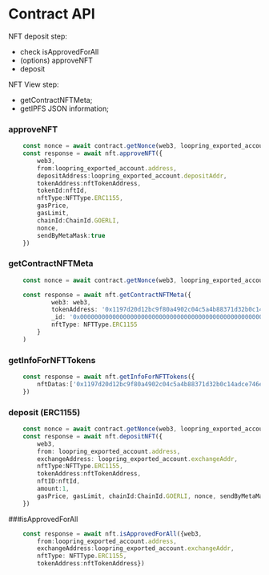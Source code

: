 # Contract API
NFT deposit step:
 -  check isApprovedForAll
 -  (options)  approveNFT
 -  deposit

NFT View step:
 - getContractNFTMeta;
 - getIPFS JSON information;
### approveNFT
```typescript
    const nonce = await contract.getNonce(web3, loopring_exported_account.address)
    const response = await nft.approveNFT({
        web3,
        from:loopring_exported_account.address,
        depositAddress:loopring_exported_account.depositAddr,
        tokenAddress:nftTokenAddress,
        tokenId:nftId,
        nftType:NFTType.ERC1155,
        gasPrice,
        gasLimit,
        chainId:ChainId.GOERLI,
        nonce,
        sendByMetaMask:true
    })
```

### getContractNFTMeta
```typescript
    const nonce = await contract.getNonce(web3, loopring_exported_account.address)

    const response = await nft.getContractNFTMeta({
            web3: web3,
            tokenAddress: '0x1197d20d12bc9f80a4902c04c5a4b88371d32b0c14adce746eeea564850f47a5',
            _id: '0x000000000000000000000000000000000000000000000000000000000000007b',
            nftType: NFTType.ERC1155
        }
    )
```    

### getInfoForNFTTokens
```typescript
    const response = await nft.getInfoForNFTTokens({
        nftDatas:['0x1197d20d12bc9f80a4902c04c5a4b88371d32b0c14adce746eeea564850f47a5','0x10e7f3b7ff37e4ebffabedb9fa19c66c63482b4b642d176068517c505edcd123']
    })
```    

### deposit (ERC1155)
```typescript
    const nonce = await contract.getNonce(web3, loopring_exported_account.address)
    const response = await nft.depositNFT({
        web3,
        from: loopring_exported_account.address,
        exchangeAddress: loopring_exported_account.exchangeAddr,
        nftType:NFTType.ERC1155,
        tokenAddress:nftTokenAddress,
        nftID:nftId,
        amount:1,
        gasPrice, gasLimit, chainId:ChainId.GOERLI, nonce, sendByMetaMask:true
    })
```  

###isApprovedForAll 
```typescript
    const response = await nft.isApprovedForAll({web3,
        from:loopring_exported_account.address,
        exchangeAddress:loopring_exported_account.exchangeAddr,
        nftType: NFTType.ERC1155,
        tokenAddress:nftTokenAddress})

```



